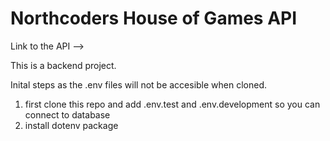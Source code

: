 # Northcoders House of Games API

Link to the API -->

This is a backend project.

Inital steps as the .env files will not be accesible when cloned.

1. first clone this repo and add .env.test and .env.development so you can connect to database
2. install dotenv package
